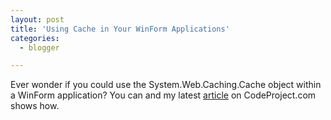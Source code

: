 ```yaml
---
layout: post
title: 'Using Cache in Your WinForm Applications'
categories:
  - blogger

---
```


Ever wonder if you could use the System.Web.Caching.Cache object within a WinForm application?  You can and my latest <a href="http://www.codeproject.com/csharp/cacheinwinformapps.asp">article</a> on CodeProject.com shows how.
<br />
<br />
<br />
